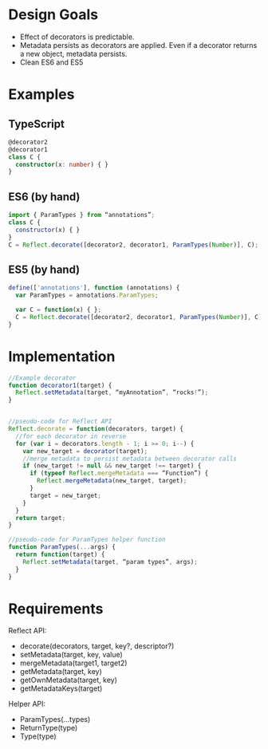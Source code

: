 # Design Goals

* Effect of decorators is predictable.  
* Metadata persists as decorators are applied.  Even if a decorator returns a new object, metadata persists.
* Clean ES6 and ES5

# Examples

## TypeScript

```TypeScript
@decorator2
@decorator1
class C { 
  constructor(x: number) { }
}
```

## ES6 (by hand)

```JavaScript
import { ParamTypes } from “annotations”;
class C {
  constructor(x) { }
}
C = Reflect.decorate([decorator2, decorator1, ParamTypes(Number)], C);
```

## ES5 (by hand)

```JavaScript
define(['annotations'], function (annotations) {
  var ParamTypes = annotations.ParamTypes;

  var C = function(x) { };
  C = Reflect.decorate([decorator2, decorator1, ParamTypes(Number)], C);
}
```

# Implementation

```TypeScript
//Example decorator
function decorator1(target) {
  Reflect.setMetadata(target, “myAnnotation”, “rocks!”);
}


//pseudo-code for Reflect API
Reflect.decorate = function(decorators, target) {
  //for each decorator in reverse
  for (var i = decorators.length - 1; i >= 0; i--) {
    var new_target = decorator(target);
    //merge metadata to persist metadata between decorator calls
    if (new_target != null && new_target !== target) { 
      if (typeof Reflect.mergeMetadata === “Function”) {
        Reflect.mergeMetadata(new_target, target);
      }
      target = new_target;
    }
  }
  return target;
}

//pseudo-code for ParamTypes helper function
function ParamTypes(...args) {
  return function(target) {
    Reflect.setMetadata(target, “param types”, args);
  }
}
```

# Requirements

Reflect API:
* decorate(decorators, target, key?, descriptor?)
* setMetadata(target, key, value)
* mergeMetadata(target1, target2)
* getMetadata(target, key)
* getOwnMetadata(target, key)
* getMetadataKeys(target)

Helper API:
* ParamTypes(...types)
* ReturnType(type)
* Type(type)


